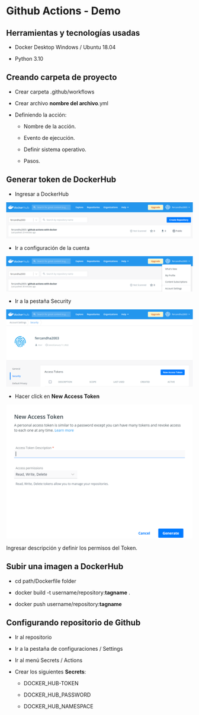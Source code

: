 # **Github Actions - Demo**

## **Herramientas y tecnologías usadas**

- Docker Desktop Windows / Ubuntu 18.04

- Python 3.10

## **Creando carpeta de proyecto**

- Crear carpeta .github/workflows

- Crear archivo **nombre del archivo**.yml

- Definiendo la acción:

    * Nombre de la acción.

    * Evento de ejecución.

    * Definir sistema operativo.

    * Pasos.

## **Generar token de DockerHub**

- Ingresar a DockerHub

![](images/DockerHub-Repository.png)

- Ir a configuración de la cuenta

![](images/DockerHub-AccountSettings.png)

- Ir a la pestaña Security

![](images/DockerHub-Security.png)

- Hacer click en __New Access Token__

![](images/DockerHub-NewToken.png)

Ingresar descripción y definir los permisos del Token.

## **Subir una imagen a DockerHub**

- cd path/Dockerfile folder

- docker build -t username/repository:**tagname** .

- docker push username/repository:**tagname**

## **Configurando repositorio de Github**

- Ir al repositorio

- Ir a la pestaña de configuraciones / Settings

- Ir al menú Secrets / Actions

- Crear los siguientes __Secrets__:

    - DOCKER_HUB-TOKEN

    - DOCKER_HUB_PASSWORD

    - DOCKER_HUB_NAMESPACE